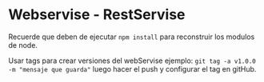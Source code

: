 # Webservise - RestServise

Recuerde que deben de ejecutar ````npm install```` para reconstruir los modulos de node.

Usar tags para crear versiones del webServise ejemplo: ````git tag -a v1.0.0 -m "mensaje que guarda"```` luego hacer el push y configurar el tag en gitHub.